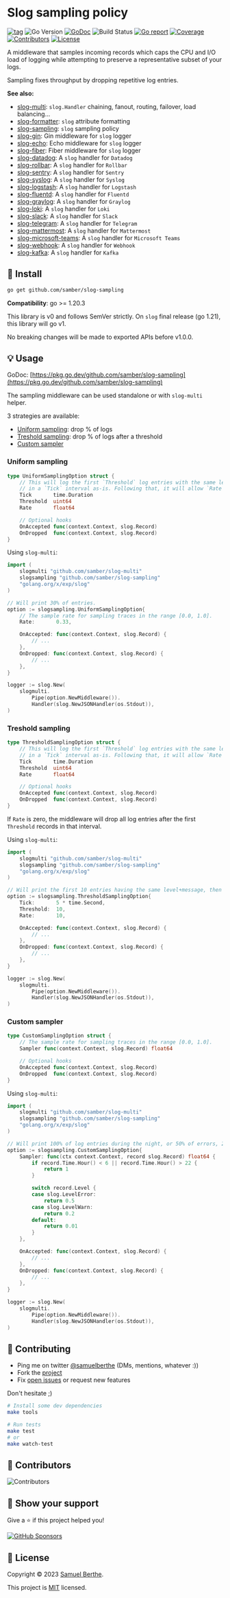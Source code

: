
# Slog sampling policy

[![tag](https://img.shields.io/github/tag/samber/slog-sampling.svg)](https://github.com/samber/slog-sampling/releases)
![Go Version](https://img.shields.io/badge/Go-%3E%3D%201.20.3-%23007d9c)
[![GoDoc](https://godoc.org/github.com/samber/slog-sampling?status.svg)](https://pkg.go.dev/github.com/samber/slog-sampling)
![Build Status](https://github.com/samber/slog-sampling/actions/workflows/test.yml/badge.svg)
[![Go report](https://goreportcard.com/badge/github.com/samber/slog-sampling)](https://goreportcard.com/report/github.com/samber/slog-sampling)
[![Coverage](https://img.shields.io/codecov/c/github/samber/slog-sampling)](https://codecov.io/gh/samber/slog-sampling)
[![Contributors](https://img.shields.io/github/contributors/samber/slog-sampling)](https://github.com/samber/slog-sampling/graphs/contributors)
[![License](https://img.shields.io/github/license/samber/slog-sampling)](./LICENSE)

A middleware that samples incoming records which caps the CPU and I/O load of logging while attempting to preserve a representative subset of your logs.

Sampling fixes throughput by dropping repetitive log entries.

**See also:**

- [slog-multi](https://github.com/samber/slog-multi): `slog.Handler` chaining, fanout, routing, failover, load balancing...
- [slog-formatter](https://github.com/samber/slog-formatter): `slog` attribute formatting
- [slog-sampling](https://github.com/samber/slog-sampling): `slog` sampling policy
- [slog-gin](https://github.com/samber/slog-gin): Gin middleware for `slog` logger
- [slog-echo](https://github.com/samber/slog-echo): Echo middleware for `slog` logger
- [slog-fiber](https://github.com/samber/slog-fiber): Fiber middleware for `slog` logger
- [slog-datadog](https://github.com/samber/slog-datadog): A `slog` handler for `Datadog`
- [slog-rollbar](https://github.com/samber/slog-rollbar): A `slog` handler for `Rollbar`
- [slog-sentry](https://github.com/samber/slog-sentry): A `slog` handler for `Sentry`
- [slog-syslog](https://github.com/samber/slog-syslog): A `slog` handler for `Syslog`
- [slog-logstash](https://github.com/samber/slog-logstash): A `slog` handler for `Logstash`
- [slog-fluentd](https://github.com/samber/slog-fluentd): A `slog` handler for `Fluentd`
- [slog-graylog](https://github.com/samber/slog-graylog): A `slog` handler for `Graylog`
- [slog-loki](https://github.com/samber/slog-loki): A `slog` handler for `Loki`
- [slog-slack](https://github.com/samber/slog-slack): A `slog` handler for `Slack`
- [slog-telegram](https://github.com/samber/slog-telegram): A `slog` handler for `Telegram`
- [slog-mattermost](https://github.com/samber/slog-mattermost): A `slog` handler for `Mattermost`
- [slog-microsoft-teams](https://github.com/samber/slog-microsoft-teams): A `slog` handler for `Microsoft Teams`
- [slog-webhook](https://github.com/samber/slog-webhook): A `slog` handler for `Webhook`
- [slog-kafka](https://github.com/samber/slog-kafka): A `slog` handler for `Kafka`

## 🚀 Install

```sh
go get github.com/samber/slog-sampling
```

**Compatibility**: go >= 1.20.3

This library is v0 and follows SemVer strictly. On `slog` final release (go 1.21), this library will go v1.

No breaking changes will be made to exported APIs before v1.0.0.

## 💡 Usage

GoDoc: [https://pkg.go.dev/github.com/samber/slog-sampling](https://pkg.go.dev/github.com/samber/slog-sampling)

The sampling middleware can be used standalone or with `slog-multi` helper.

3 strategies are available:
- [Uniform sampling](#uniform-sampling): drop % of logs
- [Treshold sampling](#treshold-sampling): drop % of logs after a threshold
- [Custom sampler](#)

### Uniform sampling

```go
type UniformSamplingOption struct {
	// This will log the first `Threshold` log entries with the same level and message
	// in a `Tick` interval as-is. Following that, it will allow `Rate` in the range [0.0, 1.0].
	Tick       time.Duration
	Threshold  uint64
	Rate       float64

    // Optional hooks
	OnAccepted func(context.Context, slog.Record)
	OnDropped  func(context.Context, slog.Record)
}
```

Using `slog-multi`:

```go
import (
	slogmulti "github.com/samber/slog-multi"
	slogsampling "github.com/samber/slog-sampling"
	"golang.org/x/exp/slog"
)

// Will print 30% of entries.
option := slogsampling.UniformSamplingOption{
	// The sample rate for sampling traces in the range [0.0, 1.0].
    Rate:       0.33,

    OnAccepted: func(context.Context, slog.Record) {
        // ...
    },
    OnDropped: func(context.Context, slog.Record) {
        // ...
    },
}

logger := slog.New(
    slogmulti.
        Pipe(option.NewMiddleware()).
        Handler(slog.NewJSONHandler(os.Stdout)),
)
```

### Treshold sampling

```go
type ThresholdSamplingOption struct {
	// This will log the first `Threshold` log entries with the same level and message
	// in a `Tick` interval as-is. Following that, it will allow `Rate` in the range [0.0, 1.0].
	Tick       time.Duration
	Threshold  uint64
	Rate       float64

    // Optional hooks
	OnAccepted func(context.Context, slog.Record)
	OnDropped  func(context.Context, slog.Record)
}
```

If `Rate` is zero, the middleware will drop all log entries after the first `Threshold` records in that interval.

Using `slog-multi`:

```go
import (
	slogmulti "github.com/samber/slog-multi"
	slogsampling "github.com/samber/slog-sampling"
	"golang.org/x/exp/slog"
)

// Will print the first 10 entries having the same level+message, then every 10th messages until next interval.
option := slogsampling.ThresholdSamplingOption{
    Tick:       5 * time.Second,
    Threshold:  10,
    Rate:       10,

    OnAccepted: func(context.Context, slog.Record) {
        // ...
    },
    OnDropped: func(context.Context, slog.Record) {
        // ...
    },
}

logger := slog.New(
    slogmulti.
        Pipe(option.NewMiddleware()).
        Handler(slog.NewJSONHandler(os.Stdout)),
)
```

### Custom sampler

```go
type CustomSamplingOption struct {
	// The sample rate for sampling traces in the range [0.0, 1.0].
	Sampler func(context.Context, slog.Record) float64

    // Optional hooks
	OnAccepted func(context.Context, slog.Record)
	OnDropped  func(context.Context, slog.Record)
}
```

Using `slog-multi`:

```go
import (
	slogmulti "github.com/samber/slog-multi"
	slogsampling "github.com/samber/slog-sampling"
	"golang.org/x/exp/slog"
)

// Will print 100% of log entries during the night, or 50% of errors, 20% of warnings and 1% of lower levels.
option := slogsampling.CustomSamplingOption{
    Sampler: func(ctx context.Context, record slog.Record) float64 {
        if record.Time.Hour() < 6 || record.Time.Hour() > 22 {
            return 1
        }

        switch record.Level {
        case slog.LevelError:
            return 0.5
        case slog.LevelWarn:
            return 0.2
        default:
            return 0.01
        }
    },

    OnAccepted: func(context.Context, slog.Record) {
        // ...
    },
    OnDropped: func(context.Context, slog.Record) {
        // ...
    },
}

logger := slog.New(
    slogmulti.
        Pipe(option.NewMiddleware()).
        Handler(slog.NewJSONHandler(os.Stdout)),
)
```

## 🤝 Contributing

- Ping me on twitter [@samuelberthe](https://twitter.com/samuelberthe) (DMs, mentions, whatever :))
- Fork the [project](https://github.com/samber/slog-sampling)
- Fix [open issues](https://github.com/samber/slog-sampling/issues) or request new features

Don't hesitate ;)

```bash
# Install some dev dependencies
make tools

# Run tests
make test
# or
make watch-test
```

## 👤 Contributors

![Contributors](https://contrib.rocks/image?repo=samber/slog-sampling)

## 💫 Show your support

Give a ⭐️ if this project helped you!

[![GitHub Sponsors](https://img.shields.io/github/sponsors/samber?style=for-the-badge)](https://github.com/sponsors/samber)

## 📝 License

Copyright © 2023 [Samuel Berthe](https://github.com/samber).

This project is [MIT](./LICENSE) licensed.
